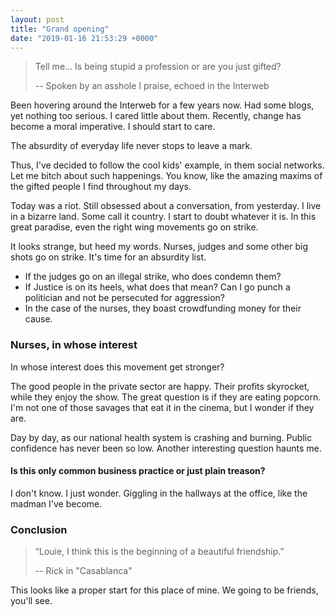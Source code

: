 ```yaml
---
layout: post
title: "Grand opening"
date: "2019-01-16 21:53:29 +0000"
---
```


> Tell me… Is being stupid a profession or are you just gifted?
>
> -- Spoken by an asshole I praise, echoed in the Interweb

Been hovering around the Interweb for a few years now. Had some blogs, yet
nothing too serious. I cared little about them. Recently, change has become a
moral imperative. I should start to care.

The absurdity of everyday life never stops to leave a mark.

Thus, I've decided to follow the cool kids' example, in them social networks.
Let me bitch about such happenings. You know, like the amazing maxims of the
gifted people I find throughout my days.

Today was a riot. Still obsessed about a conversation, from yesterday. I live in
a bizarre land. Some call it country. I start to doubt whatever it is. In this
great paradise, even the right wing movements go on strike.

It looks strange, but heed my words. Nurses, judges and some other big shots go
on strike. It's time for an absurdity list.
- If the judges go on an illegal strike, who does condemn them?
- If Justice is on its heels, what does that mean? Can I go punch a politician
and not be persecuted for aggression?
- In the case of the nurses, they boast crowdfunding money for their cause.

### Nurses, in whose interest

In whose interest does this movement get stronger?

The good people in the private sector are happy. Their profits skyrocket, while
they enjoy the show. The great question is if they are eating popcorn. I'm not
one of those savages that eat it in the cinema, but I wonder if they are.

Day by day, as our national health system is crashing and burning. Public
confidence has never been so low. Another interesting question haunts me.

#### Is this only common business practice or just plain treason?

I don't know. I just wonder. Giggling in the hallways at the office, like the
madman I've become.

### Conclusion

> “Louie, I think this is the beginning of a beautiful friendship.”
>
> -- Rick in "Casablanca"

This looks like a proper start for this place of mine. We going to be friends,
you'll see.
